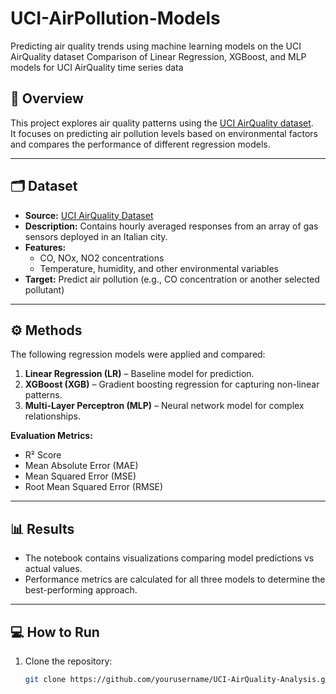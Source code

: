 # UCI-AirPollution-Models
Predicting air quality trends using machine learning models on the UCI AirQuality dataset  Comparison of Linear Regression, XGBoost, and MLP models for UCI AirQuality time series data 
## 📖 Overview

This project explores air quality patterns using the [UCI AirQuality dataset](https://archive.ics.uci.edu/ml/datasets/air+quality).  
It focuses on predicting air pollution levels based on environmental factors and compares the performance of different regression models.  

---

## 🗂 Dataset
- **Source:** [UCI AirQuality Dataset](https://archive.ics.uci.edu/ml/datasets/air+quality)  
- **Description:** Contains hourly averaged responses from an array of gas sensors deployed in an Italian city.  
- **Features:**  
  - CO, NOx, NO2 concentrations  
  - Temperature, humidity, and other environmental variables  
- **Target:** Predict air pollution (e.g., CO concentration or another selected pollutant)

---

## ⚙ Methods
The following regression models were applied and compared:
1. **Linear Regression (LR)** – Baseline model for prediction.
2. **XGBoost (XGB)** – Gradient boosting regression for capturing non-linear patterns.
3. **Multi-Layer Perceptron (MLP)** – Neural network model for complex relationships.

**Evaluation Metrics:**  
- R² Score  
- Mean Absolute Error (MAE)  
- Mean Squared Error (MSE)  
- Root Mean Squared Error (RMSE)

---

## 📊 Results
- The notebook contains visualizations comparing model predictions vs actual values.  
- Performance metrics are calculated for all three models to determine the best-performing approach.

---

## 💻 How to Run
1. Clone the repository:
   ```bash
   git clone https://github.com/yourusername/UCI-AirQuality-Analysis.git

